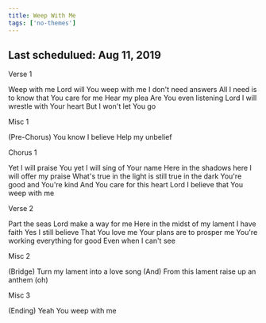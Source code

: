 ```yaml
---
title: Weep With Me
tags: ['no-themes']
---
```


## Last schedulued: Aug 11, 2019          

Verse 1

Weep with me
Lord will You weep with me
I don't need answers
All I need is to know that You care for me
Hear my plea
Are You even listening
Lord I will wrestle with Your heart
But I won't let You go

Misc 1

(Pre-Chorus)
You know I believe
Help my unbelief

Chorus 1

Yet I will praise You yet I will sing of Your name
Here in the shadows here I will offer my praise
What's true in the light is still true in the dark
You're good and You're kind
And You care for this heart
Lord I believe that You weep with me

Verse 2

Part the seas
Lord make a way for me
Here in the midst of my lament I have faith
Yes I still believe
That You love me
Your plans are to prosper me
You're working everything for good
Even when I can't see

Misc 2

(Bridge)
Turn my lament into a love song
(And) From this lament raise up an anthem (oh)

Misc 3

(Ending)
Yeah You weep with me
